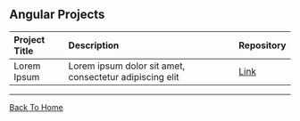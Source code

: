 ## Angular Projects

| Project Title | Description                                             | Repository |
| :------------ | :------------------------------------------------------ | :--------- |
| Lorem Ipsum   | Lorem ipsum dolor sit amet, consectetur adipiscing elit | [Link]()   |

---
[Back To Home](../README.md)